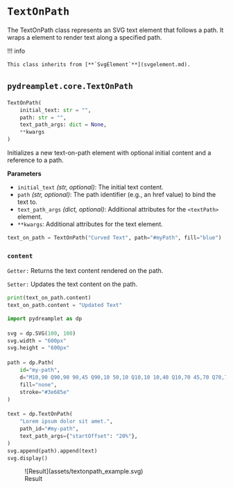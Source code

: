 # `TextOnPath`

The TextOnPath class represents an SVG text element that follows a path. It wraps a <textPath> element to render text along a specified path.

!!! info

    This class inherits from [**`SvgElement`**](svgelement.md).

## <span class=class></span>`pydreamplet.core.TextOnPath`

```py
TextOnPath(
    initial_text: str = "",
    path: str = "",
    text_path_args: dict = None, 
    **kwargs
)
```

Initializes a new text-on-path element with optional initial content and a reference to a path.

<span class="param">**Parameters**</span>

- `initial_text` *(str, optional)*: The initial text content.
- `path` *(str, optional)*: The path identifier (e.g., an href value) to bind the text to.
- `text_path_args` *(dict, optional)*: Additional attributes for the `<textPath>` element.
- `**kwargs`: Additional attributes for the text element.
```py
text_on_path = TextOnPath("Curved Text", path="#myPath", fill="blue")
```
### <span class="prop"></span>`content`

`Getter:` Returns the text content rendered on the path.

`Setter:` Updates the text content on the path.

```py
print(text_on_path.content)
text_on_path.content = "Updated Text"
```

```py title="Usage example"
import pydreamplet as dp

svg = dp.SVG(100, 100)
svg.width = "600px"
svg.height = "600px"

path = dp.Path(
    id="my-path",
    d="M10,90 Q90,90 90,45 Q90,10 50,10 Q10,10 10,40 Q10,70 45,70 Q70,70 75,50",
    fill="none", 
    stroke="#3e685e"
)

text = dp.TextOnPath(
    "Lorem ipsum dolor sit amet.",
    path_id="#my-path",
    text_path_args={"startOffset": "20%"},
)
svg.append(path).append(text)
svg.display()
```

<figure class="light-dark-bg" markdown="span">
  ![Result](assets/textonpath_example.svg)
  <figcaption>Result</figcaption>
</figure>